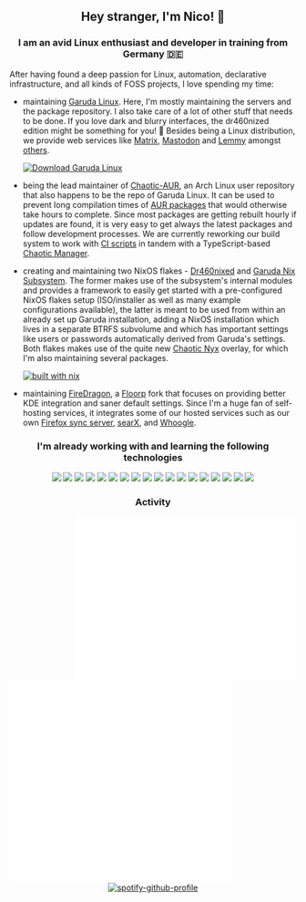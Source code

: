 <h2 align="center">Hey stranger, I'm Nico! 👋</h2>
<h3 align="center">I am an avid Linux enthusiast and developer in training from Germany 🇩🇪</h3>

After having found a deep passion for Linux, automation, declarative infrastructure, and all kinds of FOSS projects, I love spending my time:

- maintaining [Garuda Linux](https://garudalinux.org). Here, I'm mostly maintaining the servers and the package repository. I also take care of a lot of other stuff that needs to be done. If you love dark and blurry interfaces, the dr460nized edition might be something for you! 🐉 Besides being a Linux distribution, we provide web services like [Matrix](https://element.garudalinux.org), [Mastodon](https://social.garudalinux.org) and [Lemmy](https://lemmy.garudalinux.org) amongst [others](https://start.garudalinux.org).

  [![Download Garuda Linux](https://img.shields.io/sourceforge/dt/garuda-linux.svg)](https://sourceforge.net/projects/garuda-linux/files/latest/download)

- being the lead maintainer of [Chaotic-AUR](https://chaotic.cx), an Arch Linux user repository that also happens to be the repo of Garuda Linux. It can be used to prevent long compilation times of [AUR packages](https://aur.archlinux.org) that would otherwise take hours to complete. Since most packages are getting rebuilt hourly if updates are found, it is very easy to get always the latest packages and follow development processes. We are currently reworking our build system to work with [CI scripts](https://github.com/chaotic-cx/chaotic-repository-template/commits/main/) in tandem with a TypeScript-based [Chaotic Manager](https://gitlab.com/garuda-linux/tools/chaotic-manager).

- creating and maintaining two NixOS flakes - [Dr460nixed](https://nixed.dr460nf1r3.org) and [Garuda Nix Subsystem](https://github.com/garuda-linux/garuda-nix-subsystem). The former makes use of the subsystem's internal modules and provides a framework to easily get started with a pre-configured NixOS flakes setup (ISO/installer as well as many example configurations available), the latter is meant to be used from within an already set up Garuda installation, adding a NixOS installation which lives in a separate BTRFS subvolume and which has important settings like users or passwords automatically derived from Garuda's settings. Both flakes makes use of the quite new [Chaotic Nyx](https://github.com/chaotic-cx/nyx) overlay, for which I'm also maintaining several packages.

  [![built with nix](https://img.shields.io/static/v1?logo=nixos&logoColor=white&label=&message=Built%20with%20Nix&color=41439a)](https://builtwithnix.org)

- maintaining [FireDragon](https://github.com/dr460nf1r3/firedragon-browser), a [Floorp](https://floorp.app/en) fork that focuses on providing better KDE integration and saner default settings. Since I'm a huge fan of self-hosting services, it integrates some of our hosted services such as our own [Firefox sync server](https://ffsync.garudalinux.org), [searX](https://searx.garudalinux.org), and [Whoogle](https://search.garudalinux.org).

<h3 align="center">I'm already working with and learning the following technologies</h3>
<p align="center">
  <img src="https://cdn.jsdelivr.net/gh/devicons/devicon/icons/nixos/nixos-original.svg" width="40"/> <img src="https://cdn.jsdelivr.net/gh/devicons/devicon@latest/icons/angular/angular-original.svg" width="40"/> <img src="https://cdn.jsdelivr.net/gh/devicons/devicon@latest/icons/typescript/typescript-original.svg" width="40"/> <img src="https://cdn.jsdelivr.net/gh/devicons/devicon@latest/icons/html5/html5-original.svg" width="40"/> <img src="https://cdn.jsdelivr.net/gh/devicons/devicon@latest/icons/javascript/javascript-original.svg" width="40"/> <img src="https://upload.wikimedia.org/wikipedia/commons/5/5b/Antu_distributor-logo-archlinux.svg" width="40"/> <img src="https://cdn.jsdelivr.net/gh/devicons/devicon@latest/icons/ansible/ansible-original.svg" width="40"/> <img src="https://cdn.jsdelivr.net/gh/devicons/devicon/icons/bash/bash-original.svg" width="40"/> <img src="https://cdn.jsdelivr.net/gh/devicons/devicon/icons/docker/docker-plain-wordmark.svg" width="40"/> <img src="https://cdn.jsdelivr.net/gh/devicons/devicon@latest/icons/github/github-original.svg" width="40"/> <img src="https://cdn.jsdelivr.net/gh/devicons/devicon/icons/gitlab/gitlab-original-wordmark.svg" width="40"/> <img src="https://cdn.jsdelivr.net/gh/devicons/devicon/icons/hugo/hugo-original.svg" width="40"/> <img src="https://cdn.jsdelivr.net/gh/devicons/devicon@latest/icons/webstorm/webstorm-original.svg" width="40"/> <img src="https://cdn.jsdelivr.net/gh/devicons/devicon/icons/vscode/vscode-original.svg" width="40"/> <img src="https://cdn.jsdelivr.net/gh/devicons/devicon/icons/linux/linux-original.svg" width="40"/> <img src="https://cdn.jsdelivr.net/gh/devicons/devicon/icons/markdown/markdown-original.svg" width="40" /> <img src="https://cdn.jsdelivr.net/gh/devicons/devicon/icons/nginx/nginx-original.svg" width="40"/> <img src="https://cdn.jsdelivr.net/gh/devicons/devicon/icons/debian/debian-plain-wordmark.svg" width="40"/>
</p>

<h3 align="center">Activity</h3>
<img align="right" width="390" alt="🦑" src="./metrics.plugin.habits.facts.svg">
<img align="left" width="390" alt="🦑" src="./metrics.classic.svg">
<img align="left" width="390" alt="🦑" src="./metrics.plugin.achievements.compact.svg">

<div align="center">

[![spotify-github-profile](https://spotify-github-profile.kittinanx.com/api/view?uid=1132640999&cover_image=true&theme=novatorem&show_offline=false&background_color=000000&interchange=false&bar_color=ff0000&bar_color_cover=false)](https://spotify-github-profile.kittinanx.com/api/view?uid=1132640999&redirect=true)

</div>

